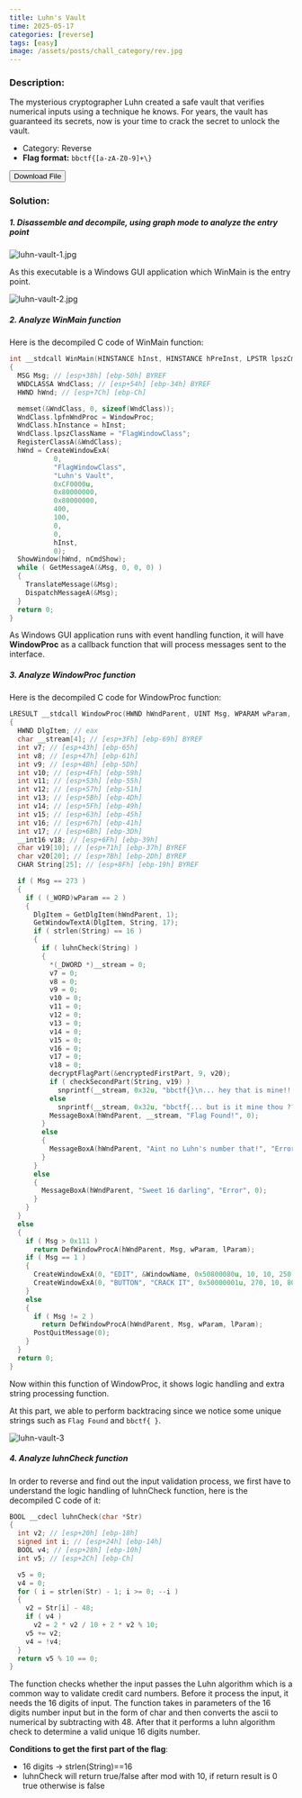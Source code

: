 ```yaml
---
title: Luhn's Vault
time: 2025-05-17
categories: [reverse]
tags: [easy]
image: /assets/posts/chall_category/rev.jpg
---
```


### Description:

The mysterious cryptographer Luhn created a safe vault that verifies numerical inputs using a technique he knows. For years, the vault has guaranteed its secrets, now is your time to crack the secret to unlock the vault. 

- Category: Reverse 
- **Flag format:** `bbctf{[a-zA-Z0-9]+\}`

<button onclick="downloadFile()">Download File</button>

<script>
function downloadFile() {
    const link = document.createElement('a');
    link.href = 'https://github.com/0x251e-challenge/challenges/raw/main/union-depository/reverse/luhn-vault/luhn-vault.exe';
    link.download = 'luhn-vault.exe';
    link.click();
}
</script>

### Solution:

##### 1. Disassemble and decompile, using graph mode to analyze the entry point

![luhn-vault-1.jpg](/assets/posts/chall-writeup-img/luhn-vault/luhn-vault-1.jpg) 

As this executable is a Windows GUI application which WinMain is the entry point. 

![luhn-vault-2.jpg](/assets/posts/chall-writeup-img/luhn-vault/luhn-vault-2.jpg) 

##### 2. Analyze WinMain function 

Here is the decompiled C code of WinMain function:

```c 
int __stdcall WinMain(HINSTANCE hInst, HINSTANCE hPreInst, LPSTR lpszCmdLine, int nCmdShow)
{
  MSG Msg; // [esp+38h] [ebp-50h] BYREF
  WNDCLASSA WndClass; // [esp+54h] [ebp-34h] BYREF
  HWND hWnd; // [esp+7Ch] [ebp-Ch]

  memset(&WndClass, 0, sizeof(WndClass));
  WndClass.lpfnWndProc = WindowProc;
  WndClass.hInstance = hInst;
  WndClass.lpszClassName = "FlagWindowClass";
  RegisterClassA(&WndClass);
  hWnd = CreateWindowExA(
           0,
           "FlagWindowClass",
           "Luhn's Vault",
           0xCF0000u,
           0x80000000,
           0x80000000,
           400,
           100,
           0,
           0,
           hInst,
           0);
  ShowWindow(hWnd, nCmdShow);
  while ( GetMessageA(&Msg, 0, 0, 0) )
  {
    TranslateMessage(&Msg);
    DispatchMessageA(&Msg);
  }
  return 0;
}
```
As Windows GUI application runs with event handling function, it will have **WindowProc** as a callback function that will process messages sent to the interface. 

##### 3. Analyze WindowProc function

Here is the decompiled C code for WindowProc function:

```c 
LRESULT __stdcall WindowProc(HWND hWndParent, UINT Msg, WPARAM wParam, LPARAM lParam)
{
  HWND DlgItem; // eax
  char __stream[4]; // [esp+3Fh] [ebp-69h] BYREF
  int v7; // [esp+43h] [ebp-65h]
  int v8; // [esp+47h] [ebp-61h]
  int v9; // [esp+4Bh] [ebp-5Dh]
  int v10; // [esp+4Fh] [ebp-59h]
  int v11; // [esp+53h] [ebp-55h]
  int v12; // [esp+57h] [ebp-51h]
  int v13; // [esp+5Bh] [ebp-4Dh]
  int v14; // [esp+5Fh] [ebp-49h]
  int v15; // [esp+63h] [ebp-45h]
  int v16; // [esp+67h] [ebp-41h]
  int v17; // [esp+6Bh] [ebp-3Dh]
  __int16 v18; // [esp+6Fh] [ebp-39h]
  char v19[10]; // [esp+71h] [ebp-37h] BYREF
  char v20[20]; // [esp+7Bh] [ebp-2Dh] BYREF
  CHAR String[25]; // [esp+8Fh] [ebp-19h] BYREF

  if ( Msg == 273 )
  {
    if ( (_WORD)wParam == 2 )
    {
      DlgItem = GetDlgItem(hWndParent, 1);
      GetWindowTextA(DlgItem, String, 17);
      if ( strlen(String) == 16 )
      {
        if ( luhnCheck(String) )
        {
          *(_DWORD *)__stream = 0;
          v7 = 0;
          v8 = 0;
          v9 = 0;
          v10 = 0;
          v11 = 0;
          v12 = 0;
          v13 = 0;
          v14 = 0;
          v15 = 0;
          v16 = 0;
          v17 = 0;
          v18 = 0;
          decryptFlagPart(&encryptedFirstPart, 9, v20);
          if ( checkSecondPart(String, v19) )
            snprintf(__stream, 0x32u, "bbctf{}\n... hey that is mine!!!", v20, v19);
          else
            snprintf(__stream, 0x32u, "bbctf{... but is it mine thou ???", v20);
          MessageBoxA(hWndParent, __stream, "Flag Found!", 0);
        }
        else
        {
          MessageBoxA(hWndParent, "Aint no Luhn's number that!", "Error", 0);
        }
      }
      else
      {
        MessageBoxA(hWndParent, "Sweet 16 darling", "Error", 0);
      }
    }
  }
  else
  {
    if ( Msg > 0x111 )
      return DefWindowProcA(hWndParent, Msg, wParam, lParam);
    if ( Msg == 1 )
    {
      CreateWindowExA(0, "EDIT", &WindowName, 0x50800080u, 10, 10, 250, 25, hWndParent, (HMENU)1, 0, 0);
      CreateWindowExA(0, "BUTTON", "CRACK IT", 0x50000001u, 270, 10, 80, 25, hWndParent, (HMENU)2, 0, 0);
    }
    else
    {
      if ( Msg != 2 )
        return DefWindowProcA(hWndParent, Msg, wParam, lParam);
      PostQuitMessage(0);
    }
  }
  return 0;
}
```

Now within this function of WindowProc, it shows logic handling and extra string processing function. 

At this part, we able to perform backtracing since we notice some unique strings such as `Flag Found` and `bbctf{ }`. 

![luhn-vault-3](/assets/posts/chall-writeup-img/luhn-vault/luhn-vault-3.jpg) 

##### 4. Analyze luhnCheck function 

In order to reverse and find out the input validation process, we first have to understand the logic handling of luhnCheck function, here is the decompiled C code of it:

```c 
BOOL __cdecl luhnCheck(char *Str)
{
  int v2; // [esp+20h] [ebp-18h]
  signed int i; // [esp+24h] [ebp-14h]
  BOOL v4; // [esp+28h] [ebp-10h]
  int v5; // [esp+2Ch] [ebp-Ch]

  v5 = 0;
  v4 = 0;
  for ( i = strlen(Str) - 1; i >= 0; --i )
  {
    v2 = Str[i] - 48;
    if ( v4 )
      v2 = 2 * v2 / 10 + 2 * v2 % 10;
    v5 += v2;
    v4 = !v4;
  }
  return v5 % 10 == 0;
}
```

The function checks whether the input passes the Luhn algorithm which is a common way to validate credit card numbers. Before it process the input, it needs the 16 digits of input. The function takes in parameters of the 16 digits number input but in the form of char and then converts the ascii to numerical by subtracting with 48. After that it performs a luhn algorithm check to determine a valid unique 16 digits number. 

**Conditions to get the first part of the flag**:
- 16 digits -> strlen(String)==16
- luhnCheck will return true/false after mod with 10, if return result is 0 true otherwise is false



